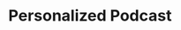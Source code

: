 ---
title: Personalized Podcast
section: editor
img:
    src: /img/graphs/graph-radio-art.svg
    alt: Personalized Podcast
---